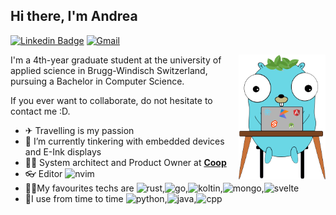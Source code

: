 ## Hi there, I'm Andrea

[![Linkedin Badge](https://img.shields.io/badge/Andrea_Mangione-1da1F2?style=flat&logo=Linkedin)](https://www.linkedin.com/in/andrea-mangione-592902156/ "Connect on LinkedIn")
[![Gmail](https://img.shields.io/badge/andrea@mangione.dev-D14836?style=flat&logo=gmail&logoColor=white)](mailto:andrea@mangione.dev )


<a href="https://andrea.mangione.dev/">
<img src="./stack.png" alt="My Stack" align="right" height="200"/>
</a>
I'm a 4th-year graduate student at the university of applied science in Brugg-Windisch Switzerland, pursuing a Bachelor in Computer Science.

If you ever want to collaborate, do not hesitate to contact me :D.

- ✈ Travelling is my passion
- 🌱 I’m currently tinkering with embedded devices and E-Ink displays
- 👨‍💻 System architect and Product Owner at **[Coop](https://www.coop.ch/)**
- 👓 Editor <img src="https://img.shields.io/badge/NeoVim-%2357A143.svg?&style=for-the-badge&logo=neovim&logoColor=white" alt="nvim" height="13"/>
- 🐱‍🏍My favourites techs are <img src="https://img.shields.io/badge/rust-%23000000.svg?style=for-the-badge&logo=rust&logoColor=white" alt="rust" height="13"/>,<img src="https://img.shields.io/badge/Go-00ADD8?style=for-the-badge&logo=go&logoColor=white" alt="go" height="13"/>,<img src="https://img.shields.io/badge/kotlin-%237F52FF.svg?style=for-the-badge&logo=kotlin&logoColor=white" alt="koltin" height="13"/>,<img src="https://img.shields.io/badge/MongoDB-4EA94B?style=for-the-badge&logo=mongodb&logoColor=white" alt="mongo" height="13"/>,<img src="https://img.shields.io/badge/svelte-%23f1413d.svg?style=for-the-badge&logo=svelte&logoColor=white" alt="svelte" height="13"/>
- 🧨I use from time to time <img src="https://img.shields.io/badge/Python-3776AB?style=for-the-badge&logo=python&logoColor=white" alt="python" height="13"/>,<img src="https://img.shields.io/badge/Java-ED8B00?style=for-the-badge&logo=java&logoColor=white" alt="java" height="13"/>,<img src="https://img.shields.io/badge/c++-%2300599C.svg?style=for-the-badge&logo=c%2B%2B&logoColor=white" alt="cpp" height="13"/>
